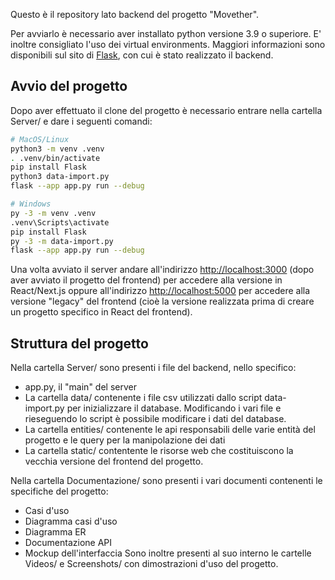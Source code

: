 Questo è il repository lato backend del progetto "Movether".

Per avviarlo è necessario aver installato python versione 3.9 o superiore.
E' inoltre consigliato l'uso dei virtual environments.
Maggiori informazioni sono disponibili sul sito di [Flask](https://flask.palletsprojects.com/en/stable/installation/), con cui è stato realizzato il backend.

## Avvio del progetto

Dopo aver effettuato il clone del progetto è necessario entrare nella cartella Server/ e dare i seguenti comandi:

```bash
# MacOS/Linux
python3 -m venv .venv
. .venv/bin/activate
pip install Flask
python3 data-import.py
flask --app app.py run --debug

# Windows
py -3 -m venv .venv
.venv\Scripts\activate
pip install Flask
py -3 -m data-import.py
flask --app app.py run --debug
```

Una volta avviato il server andare all'indirizzo [http://localhost:3000](http://localhost:3000) (dopo aver avviato il progetto del frontend) per accedere alla versione in React/Next.js oppure all'indirizzo [http://localhost:5000](http://localhost:5000) per accedere alla versione "legacy" del frontend (cioè la versione realizzata prima di creare un progetto specifico in React del frontend).

## Struttura del progetto

Nella cartella Server/ sono presenti i file del backend, nello specifico:
* app.py, il "main" del server
* La cartella data/ contenente i file csv utilizzati dallo script data-import.py per inizializzare il database. Modificando i vari file e rieseguendo lo script è possibile modificare i dati del database.
* La cartella entities/ contenente le api responsabili delle varie entità del progetto e le query per la manipolazione dei dati
* La cartella static/ contentente le risorse web che costituiscono la vecchia versione del frontend del progetto.

Nella cartella Documentazione/ sono presenti i vari documenti contenenti le specifiche del progetto:
* Casi d'uso
* Diagramma casi d'uso
* Diagramma ER
* Documentazione API
* Mockup dell'interfaccia
Sono inoltre presenti al suo interno le cartelle Videos/ e Screenshots/ con dimostrazioni d'uso del progetto.
